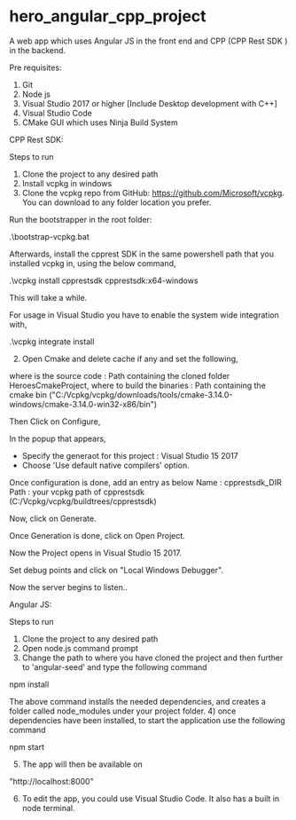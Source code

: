 # hero_angular_cpp_project
A web app which uses Angular JS in the front end and CPP (CPP Rest SDK ) in the backend.

Pre requisites:
1) Git
2) Node js
3) Visual Studio 2017 or higher [Include Desktop development with C++]
4) Visual Studio Code
5) CMake GUI which uses Ninja Build System


CPP Rest SDK:

Steps to run 
1) Clone the project to any desired path
2) Install vcpkg in windows 
3) Clone the vcpkg repo from GitHub: https://github.com/Microsoft/vcpkg. You can download to any folder location you prefer.

Run the bootstrapper in the root folder:

.\bootstrap-vcpkg.bat 

Afterwards, install the cpprest SDK in the same powershell path that you installed vcpkg in, using the below command,

.\vcpkg install cpprestsdk cpprestsdk:x64-windows

This will take a while.

For usage in Visual Studio you have to enable the system wide integration with,

.\vcpkg integrate install

2) Open Cmake and delete cache if any and set the following,

where is the source code : Path containing the cloned folder HeroesCmakeProject,
where to build the binaries : Path containing the cmake bin ("C:/Vcpkg/vcpkg/downloads/tools/cmake-3.14.0-windows/cmake-3.14.0-win32-x86/bin")

Then Click on Configure,

In the popup that appears,
- Specify the generaot for this project : Visual Studio 15 2017
- Choose 'Use default native compilers' option.

Once configuration is done, add an entry as below
Name : cpprestsdk_DIR
Path : your vcpkg path of cpprestsdk (C:/Vcpkg/vcpkg/buildtrees/cpprestsdk)

Now, click on Generate.

Once Generation is done, click on Open Project.

Now the Project opens in Visual Studio 15 2017.

Set debug points and click on "Local Windows Debugger".

Now the server begins to listen..


Angular JS:

Steps to run 
1) Clone the project to any desired path
2) Open node.js command prompt
3) Change the path to where you have cloned the project and then further to 'angular-seed' and type the following command

npm install

The above command installs the needed dependencies, and creates a folder called node_modules under your project folder.
4) once dependencies have been installed, to start the application use the following command
 
 npm start

5) The app will then be available on 

 "http://localhost:8000"

 6) To edit the app, you could use Visual Studio Code. It also has a built in node terminal.


 

